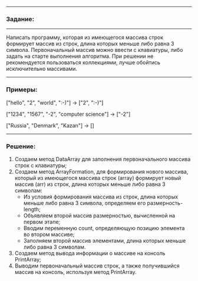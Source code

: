 ____
### **Задание**: 
____
Написать программу, которая из имеющегося массива строк формирует массив из строк, длина которых меньше либо равна 3 символа. Первоначальный массив можно ввести с клавиатуры, либо задать на старте выполнения алгоритма. При решении не рекомендуется пользоваться коллекциями, лучше обойтись исключительно массивами.
____

### **Примеры**:

["hello", "2", "world", ":-)"] -> ["2", ":-)"]

["1234", "1567", "-2", "computer science"] -> ["-2"]

["Russia", "Denmark", "Kazan"] -> []
____
### **Решение**:
1. Создаем метод DataArray для заполнения первоначального массива строк с клавиатуры;
2. Создаем метод ArrayFormation, для формирования нового массива, который из имеющегося массива строк (array) формирует новый массив (arr) из строк, длина которых меньше либо равна 3 символам:
    * Из условия формирования массива из строк, длина которых меньше либо равна 3 символа, определяем его размерность-length;
    * Объявляем второй массив размерностью, вычисленной на первом этапе;
    * Вводим переменную count, определяющую позицию элемента во втором массиве;
    * Заполняем второй массив элементами, длина которых меньше либо равна 3 символам.
3. Создаем метод вывода информации о массиве на консоль PrintArray;
4. Выводим первоначальный массив строк, а также получившийся массив на консоль, используя метод PrintArray.